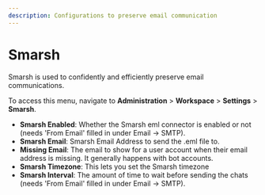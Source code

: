 ```yaml
---
description: Configurations to preserve email communication
---
```


# Smarsh

Smarsh is used to confidently and efficiently preserve email communications.

To access this menu, navigate to **Administration** > **Workspace** > **Settings** > **Smarsh**.

* **Smarsh Enabled**: Whether the Smarsh eml connector is enabled or not (needs 'From Email' filled in under Email -> SMTP).
* **Smarsh Email**: Smarsh Email Address to send the .eml file to.
* **Missing Email**: The email to show for a user account when their email address is missing. It generally happens with bot accounts.
* **Smarsh Timezone**: This lets you set the Smarsh timezone
* **Smarsh Interval**: The amount of time to wait before sending the chats (needs 'From Email' filled in under Email -> SMTP).
